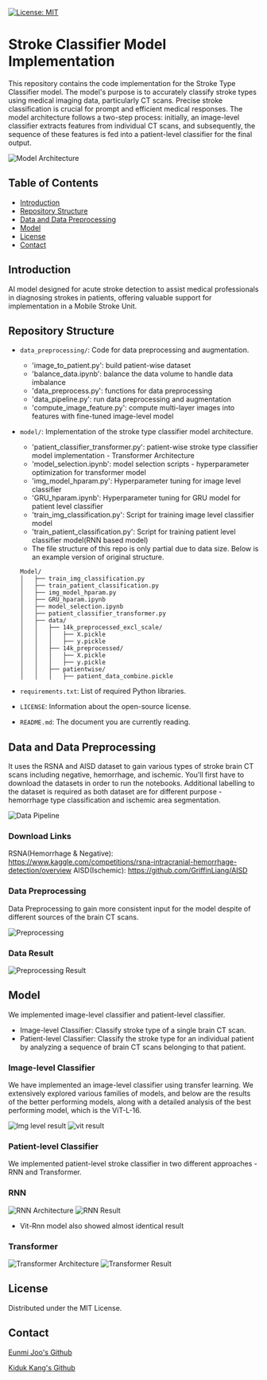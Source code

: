 [![License: MIT](https://img.shields.io/badge/License-MIT-yellow.svg)](https://opensource.org/licenses/MIT)

# Stroke Classifier Model Implementation

This repository contains the code implementation for the Stroke Type Classifier model. The model's purpose is to accurately classify stroke types using medical imaging data, particularly CT scans. Precise stroke classification is crucial for prompt and efficient medical responses. The model architecture follows a two-step process: initially, an image-level classifier extracts features from individual CT scans, and subsequently, the sequence of these features is fed into a patient-level classifier for the final output.

![Model Architecture](./assets/model_architecture.png)

## Table of Contents

- [Introduction](#introduction)
- [Repository Structure](#repository-structure)
- [Data and Data Preprocessing](#data)
- [Model](#model)
- [License](#license)
- [Contact](#contact)

## <a name="introduction"></a>Introduction

AI model designed for acute stroke detection to assist medical professionals in diagnosing strokes in patients, offering valuable support for implementation in a Mobile Stroke Unit.

## <a name="repository-structure"></a>Repository Structure

- `data_preprocessing/`: Code for data preprocessing and augmentation.
	- 'image_to_patient.py': build patient-wise dataset
	- 'balance_data.ipynb': balance the data volume to handle data imbalance
	- 'data_preprocess.py': functions for data preprocessing
	- 'data_pipeline.py': run data preprocessing and augmentation
	- 'compute_image_feature.py': compute multi-layer images into features with fine-tuned image-level model
	
- `model/`: Implementation of the stroke type classifier model architecture.
	- 'patient_classifier_transformer.py': patient-wise stroke type classifier model implementation - Transformer Architecture
   	- 'model_selection.ipynb': model selection scripts - hyperparameter optimization for transformer model
	- 'img_model_hparam.py': Hyperparameter tuning for image level classifier
	- 'GRU_hparam.ipynb': Hyperparameter tuning for GRU model for patient level classifier
	- 'train_img_classification.py': Script for training image level classifier model
	- 'train_patient_classification.py': Script for training patient level classifier model(RNN based model)
	- The file structure of this repo is only partial due to data size. Below is an example version of original structure.
	```
	Model/
	│   ├── train_img_classification.py
	│   ├── train_patient_classification.py
	│   ├── img_model_hparam.py
	│   ├── GRU_hparam.ipynb
	│   ├── model_selection.ipynb
	│   ├── patient_classifier_transformer.py
	│   ├── data/
	│   │   ├── 14k_preprocessed_excl_scale/
	│   │   │   ├── X.pickle
	│   │   │   ├── y.pickle
	│   │   ├── 14k_preprocessed/
	│   │   │   ├── X.pickle
	│   │   │   ├── y.pickle
	│   │   ├── patientwise/
	│   │   │   ├── patient_data_combine.pickle	
	```


- `requirements.txt`: List of required Python libraries.
- `LICENSE`: Information about the open-source license.
- `README.md`: The document you are currently reading.

## <a name="data"></a>Data and Data Preprocessing

It uses the RSNA and AISD dataset to gain various types of stroke brain CT scans including negative, hemorrhage, and ischemic.
You'll first have to download the datasets in order to run the notebooks. Additional labelling to the dataset is required as both dataset are for different purpose - hemorrhage type classification and ischemic area segmentation.

![Data Pipeline](./assets/data_pipeline.png)

### Download Links

RSNA(Hemorrhage & Negative): https://www.kaggle.com/competitions/rsna-intracranial-hemorrhage-detection/overview
AISD(Ischemic): https://github.com/GriffinLiang/AISD

### Data Preprocessing

Data Preprocessing to gain more consistent input for the model despite of different sources of the brain CT scans.

![Preprocessing](./assets/preprocessing.png)

### Data Result

![Preprocessing Result](./assets/preprocessing_result.png)

## <a name="model"></a>Model

We implemented image-level classifier and patient-level classifier.

- Image-level Classifier: Classify stroke type of a single brain CT scan.
- Patient-level Classifier: Classify the stroke type for an individual patient by analyzing a sequence of brain CT scans belonging to that patient.

### Image-level Classifier
We have implemented an image-level classifier using transfer learning. We extensively explored various families of models, and below are the results of the better performing models, along with a detailed analysis of the best performing model, which is the ViT-L-16.

![Img level result](./assets/img_level_result.png)
![vit result](./assets/vit_result.png)
### Patient-level Classifier

We implemented patient-level stroke classifier in two different approaches - RNN and Transformer.

### RNN

![RNN Architecture](./assets/rnn_architecture.png)
![RNN Result](./assets/rnn_result.png)
- Vit-Rnn model also showed almost identical result
### Transformer

![Transformer Architecture](./assets/transformer_architecture.png)
![Transformer Result](./assets/transformer_result.png)

## <a name="license"></a>License
Distributed under the MIT License.

## <a name="contact"></a>Contact

[Eunmi Joo's Github](https://github.com/eunmi228)

[Kiduk Kang's Github](https://github.com/kdkangg)
